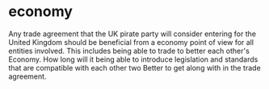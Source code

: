 economy
==========================
Any trade agreement that the UK pirate party will consider entering for the United Kingdom should be beneficial from a economy point of view for all entities involved. This includes being able to trade to better each other's Economy.  How long will it being able to introduce legislation and standards that are compatible with each other two Better to get along with in the trade agreement.
